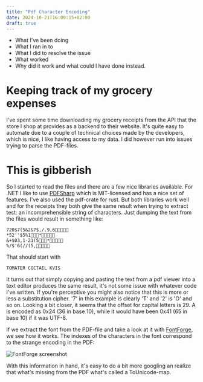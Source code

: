 ```yaml
---
title: "Pdf Character Encoding"
date: 2024-10-21T16:00:15+02:00
draft: true
---
```


- What I've been doing
- What I ran in to
- What I did to resolve the issue
- What worked
- Why did it work and what could I have done instead.

# Keeping track of my grocery expenses

I've spent some time downloading my grocery receipts from the API that the store I shop at provides as a backend to their website. It's quite easy to automate due to a couple of technical choices made by the developers, which is nice, I like having access to my data. I did however run into issues trying to parse the PDF-files.

# This is gibberish

So I started to read the files and there are a few nice libraries available. For .NET I like to use [PDFSharp](https://github.com/empira/PDFsharp) which is MIT-licensed and has a nice set of features. I've also used the pdf-crate for rust. But both libraries work well and for the receipts they both give the same result when trying to extract test: an incomprehensible string of characters. Just dumping the text from the files would result in something like:

```
720$7(5&2&7$,/.9,6
*52''$5%1*
&+$03,1-21(5*
%/$'6(//(5,
```

That should start with

```
TOMATER COCTAIL KVIS
```

It turns out that simply copying and pasting the text from a pdf viewer into a text editor produces the same result, it's not some issue with whatever code I've written. If you're perceptive you might also notice that this is more or less a substitution cipher. '7' in this example is clearly 'T' and '2' is 'O' and so on.
Looking a bit closer, it seems that the offset for capital letters is 29. A is encoded as 0x24 (36 in base 10), while it would have been 0x41 (65 in base 10) if it was UTF-8.

If we extract the font from the PDF-file and take a look at it with [FontForge](https://fontforge.org/en-US/), we see how it works. The indexes of the characters in the font correspond to the strange encoding in the PDF:

![FontForge screenshot](/fontforge.png)

With this information in hand, it's easy to do a bit more googling an realize that what's missing from the PDF what's called a ToUnicode-map.
